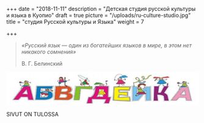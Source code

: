 +++
date = "2018-11-11"
description = "Детская студия русской культуры и языка в Куопио"
draft = true
picture = "/uploads/ru-culture-studio.jpg"
title = "студия Русской культуры и Языка"
weight = 7

+++
> _«Русский язык — один из богатейших языков в мире, в этом нет никакого сомнения»_
>
> В. Г. Белинский

![](/uploads/ru-culture-studio-logo.png)

SIVUT ON TULOSSA